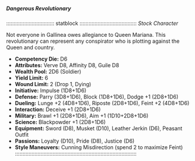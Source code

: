 ##### Dangerous Revolutionary

:::::::::::::::::::::::::::::::: statblock ::::::::::::::::::::::::::::::::::::::
*Stock Character*

Not everyone in Gallinea owes allegiance to Queen Mariana. This
revolutionary can represent any conspirator who is plotting against the
Queen and country.

- **Competency Die:** D6
- **Attributes:** Verve D8, Affinity D8, Guile D8
- **Wealth Pool:** 2D6 (Soldier)
- **Yield Limit:** 6
- **Wound Limit:** 2 (Drop 1, Dying)
- **Initiative:** Impulse (1D8+1D6)
- **Defense:** Parry (3D8+1D6), Block (1D8+1D6), Dodge +1 (2D8+1D6)
- **Dueling:** Lunge +2 (4D8+1D6), Riposte (2D8+1D6), Feint +2 (4D8+1D6)
- **Interaction:** Deceive +1 (2D8+1D6)
- **Military:** Brawl +1 (2D8+1D6), Aim +1 (1D10+2D8+1D6)
- **Science:** Blackpowder +1 (2D8+1D6)
- **Equipment:** Sword (D8), Musket (D10), Leather Jerkin (D6), Peasant Outfit
- **Passions:** Loyalty (D10), Pride (D8), Justice (D6)
- **Style Maneuvers:** Cunning Misdirection (spend 2 to maximize Feint)
:::::::::::::::::::::::::::::::::::::::::::::::::::::::::::::::::::::::::::::::::
